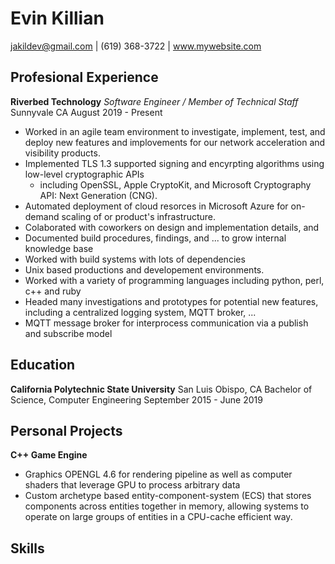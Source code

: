 # Evin Killian
jakildev@gmail.com | (619) 368-3722 | www.mywebsite.com

## Profesional Experience

**Riverbed Technology** *Software Engineer / Member of Technical Staff*
Sunnyvale CA
August 2019 - Present
* Worked in an agile team environment to investigate, implement, test, and deploy new features and implovements for our network acceleration and visibility products.
* Implemented TLS 1.3 supported signing and encyrpting algorithms using low-level cryptographic APIs 
    * including OpenSSL, Apple CryptoKit, and Microsoft Cryptography API: Next Generation (CNG).
* Automated deployment of cloud resorces in Microsoft Azure for on-demand scaling of or product's infrastructure.
* Colaborated with coworkers on design and implementation details, and
* Documented build procedures, findings, and ... to grow internal knowledge base
* Worked with build systems with lots of dependencies
* Unix based productions and developement environments.
* Worked with a variety of programming languages including python, perl, c++ and ruby
* Headed many investigations and prototypes for potential new features, including a centralized logging system, MQTT broker, ...
* MQTT message broker for interprocess communication via a publish and subscribe model

## Education
**California Polytechnic State University**
San Luis Obispo, CA
Bachelor of Science, Computer Engineering
September 2015 - June 2019

## Personal Projects
**C++ Game Engine**
* Graphics OPENGL 4.6 for rendering pipeline as well as computer shaders that leverage GPU to process arbitrary data
* Custom archetype based entity-component-system (ECS) that stores components across entities together in memory, allowing systems to operate on large groups of entities in a CPU-cache efficient way.

## Skills
